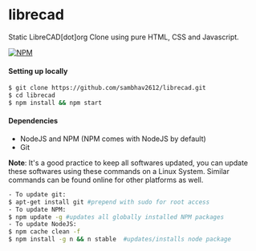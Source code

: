 # librecad
Static LibreCAD[dot]org Clone using pure HTML, CSS and Javascript.

[![NPM](https://nodei.co/npm/librecad.png?compact=true)](https://npmjs.org/package/librecad)

#### Setting up locally
```bash
$ git clone https://github.com/sambhav2612/librecad.git
$ cd librecad
$ npm install && npm start
```

#### Dependencies
- NodeJS and NPM (NPM comes with NodeJS by default)
- Git

**Note**: It's a good practice to keep all softwares updated, you can update these softwares using these commands on a Linux System. Similar commands can be found online for other platforms as well. 

```bash
- To update git: 
$ apt-get install git #prepend with sudo for root access
- To update NPM: 
$ npm update -g #updates all globally installed NPM packages
- To update NodeJS:
$ npm cache clean -f
$ npm install -g n && n stable  #updates/installs node package 
```